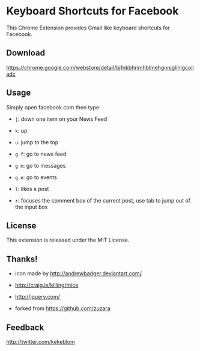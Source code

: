 # Keyboard Shortcuts for Facebook

This Chrome Extension provides Gmail like keyboard shortcuts for Facebook.

## Download

https://chrome.google.com/webstore/detail/bjfnkbhnmhblmehgnnjglihlgcoiladc

## Usage

Simply open facebook.com then type:

- `j`: down one item on your News Feed

- `k`: up 

- `u`: jump to the top

- `g f`: go to news feed

- `g m`: go to messages

- `g e`: go to events

- `l`: likes a post

- `r`: focuses the comment box of the current post, use tab to jump out of the input box

## License

This extension is released under the MIT License.

## Thanks!

- icon made by http://andrewbadger.deviantart.com/

- http://craig.is/killing/mice

- http://jquery.com/

- forked from https://github.com/zuzara

## Feedback

http://twitter.com/kekeblom